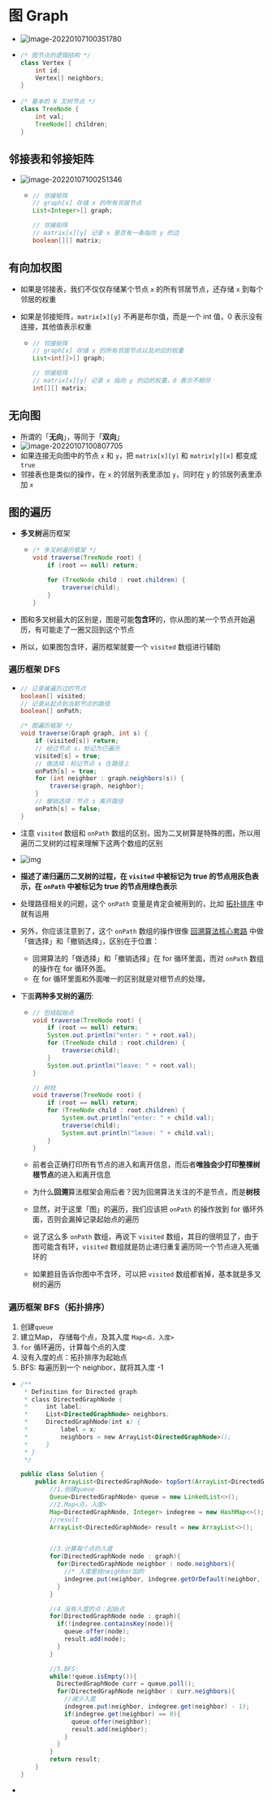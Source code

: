 # 图 Graph

- ![image-20220107100351780](https://raw.githubusercontent.com/TWDH/Leetcode-From-Zero/pictures/img/image-20220107100351780.png)

- ```java
  /* 图节点的逻辑结构 */
  class Vertex {
      int id;
      Vertex[] neighbors;
  }
  ```

- ```java
  /* 基本的 N 叉树节点 */
  class TreeNode {
      int val;
      TreeNode[] children;
  }
  ```

## 邻接表和邻接矩阵

- ![image-20220107100251346](https://raw.githubusercontent.com/TWDH/Leetcode-From-Zero/pictures/img/image-20220107100251346.png)

  - ```java
    // 邻接矩阵
    // graph[x] 存储 x 的所有邻居节点
    List<Integer>[] graph;
    
    // 邻接矩阵
    // matrix[x][y] 记录 x 是否有一条指向 y 的边
    boolean[][] matrix;
    ```

## 有向加权图

- 如果是邻接表，我们不仅仅存储某个节点 `x` 的所有邻居节点，还存储 `x` 到每个邻居的权重

- 如果是邻接矩阵，`matrix[x][y]` 不再是布尔值，而是一个 int 值，0 表示没有连接，其他值表示权重

  - ```java
    // 邻接矩阵
    // graph[x] 存储 x 的所有邻居节点以及对应的权重
    List<int[]>[] graph;
    
    // 邻接矩阵
    // matrix[x][y] 记录 x 指向 y 的边的权重，0 表示不相邻
    int[][] matrix;
    ```

## 无向图

- 所谓的「**无向**」，等同于「**双向**」
- ![image-20220107100807705](https://raw.githubusercontent.com/TWDH/Leetcode-From-Zero/pictures/img/image-20220107100807705.png)
- 如果连接无向图中的节点 `x` 和 `y`，把 `matrix[x][y]` 和 `matrix[y][x]` 都变成 `true`
- 邻接表也是类似的操作，在 `x` 的邻居列表里添加 `y`，同时在 `y` 的邻居列表里添加 `x`



## 图的遍历

- **多叉树**遍历框架
  - ```java
    /* 多叉树遍历框架 */
    void traverse(TreeNode root) {
        if (root == null) return;
    
        for (TreeNode child : root.children) {
            traverse(child);
        }
    }
    ```

- 图和多叉树最大的区别是，图是可能**包含环**的，你从图的某一个节点开始遍历，有可能走了一圈又回到这个节点
- 所以，如果图包含环，遍历框架就要一个 `visited` 数组进行辅助

### 遍历框架 DFS

- ```java
  // 记录被遍历过的节点
  boolean[] visited;
  // 记录从起点到当前节点的路径
  boolean[] onPath;
  
  /* 图遍历框架 */
  void traverse(Graph graph, int s) {
      if (visited[s]) return;
      // 经过节点 s，标记为已遍历
      visited[s] = true;
      // 做选择：标记节点 s 在路径上
      onPath[s] = true;
      for (int neighbor : graph.neighbors(s)) {
          traverse(graph, neighbor);
      }
      // 撤销选择：节点 s 离开路径
      onPath[s] = false;
  }
  ```

- 注意 `visited` 数组和 `onPath` 数组的区别，因为二叉树算是特殊的图，所以用遍历二叉树的过程来理解下这两个数组的区别

- ![img](https://labuladong.gitee.io/algo/images/迭代遍历二叉树/1.gif)

- **描述了递归遍历二叉树的过程，在 `visited` 中被标记为 true 的节点用灰色表示，在 `onPath` 中被标记为 true 的节点用绿色表示**

- 处理路径相关的问题，这个 `onPath` 变量是肯定会被用到的，比如 [拓扑排序](https://labuladong.gitee.io/algo/2/19/36/) 中就有运用

- 另外，你应该注意到了，这个 `onPath` 数组的操作很像 [回溯算法核心套路](https://labuladong.gitee.io/algo/4/29/106/) 中做「做选择」和「撤销选择」，区别在于位置：

  - 回溯算法的「做选择」和「撤销选择」在 for 循环里面，而对 `onPath` 数组的操作在 for 循环外面。
  - 在 for 循环里面和外面唯一的区别就是对根节点的处理。

- 下面**两种多叉树的遍历**:

  - ```java
    // 包括起始点
    void traverse(TreeNode root) {
        if (root == null) return;
        System.out.println("enter: " + root.val);
        for (TreeNode child : root.children) {
            traverse(child);
        }
        System.out.println("leave: " + root.val);
    }
    
    // 树枝
    void traverse(TreeNode root) {
        if (root == null) return;
        for (TreeNode child : root.children) {
            System.out.println("enter: " + child.val);
            traverse(child);
            System.out.println("leave: " + child.val);
        }
    }
    ```

  - 前者会正确打印所有节点的进入和离开信息，而后者**唯独会少打印整棵树根节点**的进入和离开信息

  - 为什么**回溯**算法框架会用后者？因为回溯算法关注的不是节点，而是**树枝**

  - 显然，对于这里「图」的遍历，我们应该把 `onPath` 的操作放到 for 循环外面，否则会漏掉记录起始点的遍历

  - 说了这么多 `onPath` 数组，再说下 `visited` 数组，其目的很明显了，由于图可能含有环，`visited` 数组就是防止递归重复遍历同一个节点进入死循环的

  - 如果题目告诉你图中不含环，可以把 `visited` 数组都省掉，基本就是多叉树的遍历

### 遍历框架 BFS（拓扑排序）

1. 创建`queue`
2. 建立Map， 存储每个点，及其入度 `Map<点，入度>`
3. `for` 循环遍历，计算每个点的入度
4. 没有入度的点：拓扑排序为起始点
5. BFS: 每遍历到一个 neighbor，就将其入度 -1

- ```java
  /**
   * Definition for Directed graph.
   * class DirectedGraphNode {
   *     int label;
   *     List<DirectedGraphNode> neighbors;
   *     DirectedGraphNode(int x) {
   *         label = x;
   *         neighbors = new ArrayList<DirectedGraphNode>();
   *     }
   * }
   */
  
  public class Solution {
      public ArrayList<DirectedGraphNode> topSort(ArrayList<DirectedGraphNode> graph) {
          //1.创建queue
          Queue<DirectedGraphNode> queue = new LinkedList<>();
          //2.Map<点，入度>
          Map<DirectedGraphNode, Integer> indegree = new HashMap<>();
          //result
          ArrayList<DirectedGraphNode> result = new ArrayList<>();
  
  
          //3.计算每个点的入度
          for(DirectedGraphNode node : graph){
            for(DirectedGraphNode neighbor : node.neighbors){
              //* 入度是给neighbor加的
              indegree.put(neighbor, indegree.getOrDefault(neighbor, 0) + 1);
            }
          }
  
          //4.没有入度的点：起始点
          for(DirectedGraphNode node : graph){
            if(!indegree.containsKey(node)){
              queue.offer(node);
              result.add(node);
            }
          }
  
          //5.BFS:
          while(!queue.isEmpty()){
            DirectedGraphNode curr = queue.poll();
            for(DirectedGraphNode neighbor : curr.neighbors){
              //减少入度
              indegree.put(neighbor, indegree.get(neighbor) - 1);
              if(indegree.get(neighbor) == 0){
                queue.offer(neighbor);
                result.add(neighbor);
              }
            }
          }
          return result;
      }
  }
  ```

- 






















